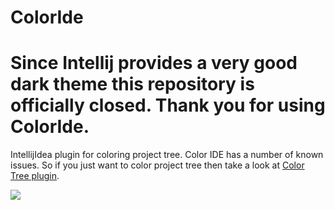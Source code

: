 # ColorIde

# Since Intellij provides a very good dark theme this repository is officially closed. Thank you for using ColorIde.

IntellijIdea plugin for coloring project tree. Color IDE has a number of known issues. So if you just want to color project tree then take a look at [Color Tree plugin](https://github.com/dmalch/ColorTree).

![](https://github.com/dmalch/ColorIde/raw/master/ColorIde.png)

